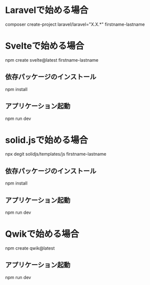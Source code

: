 # Laravelで始める場合
composer create-project laravel/laravel="X.X.*" firstname-lastname

# Svelteで始める場合
npm create svelte@latest firstname-lastname

## 依存パッケージのインストール
npm install

## アプリケーション起動
npm run dev

# solid.jsで始める場合
npx degit solidjs/templates/js firstname-lastname

## 依存パッケージのインストール
npm install

## アプリケーション起動
npm run dev

# Qwikで始める場合
npm create qwik@latest

## アプリケーション起動
npm run dev